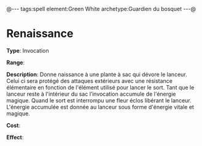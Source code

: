 @---
tags:spell
element:Green White
archetype:Guardien du bosquet
---@

# Renaissance

**Type**:
Invocation

**Range**:

**Description**:
Donne naissance à une plante à sac qui dévore le lanceur. Celui ci sera protégé des attaques extérieurs avec une résistance élémentaire en fonction de l'élément utilisé pour lancer le sort. Tant que le lanceur reste à l'intérieur du sac l’invocation accumule de l'énergie magique. Quand le sort est interrompu une fleur éclos libérant le lanceur. L'énergie accumulée est donnée au lanceur sous forme d'énergie vitale et magique.

**Cost**:

**Effect**:
